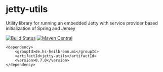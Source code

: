 # jetty-utils
Utility library for running an embedded Jetty with service provider based initialization of Spring and Jersey

[![Build Status](https://travis-ci.org/hhund/jetty-utils.svg?branch=master)](https://travis-ci.org/hhund/jetty-utils)
[![Maven Central](https://maven-badges.herokuapp.com/maven-central/de.hs-heilbronn.mi/jetty-utils/badge.svg)](https://maven-badges.herokuapp.com/maven-central/de.hs-heilbronn.mi/jetty-utils)

```
<dependency>
    <groupId>de.hs-heilbronn.mi</groupId>
    <artifactId>jetty-utils</artifactId>
    <version>0.7.0</version>
</dependency>
```
